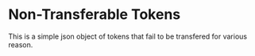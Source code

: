 # Non-Transferable Tokens
This is a simple json object of tokens that fail to be transfered for various reason.
